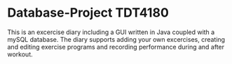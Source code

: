 # Database-Project TDT4180
This is an excercise diary including a GUI written in Java coupled with a mySQL database. 
The diary supports adding your own excercises, creating and editing exercise programs and recording performance during and after workout.
